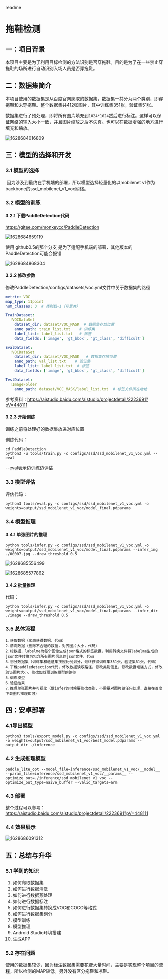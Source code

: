 readme

# 拖鞋检测

## 一：项目背景

​	本项目主要是为了利用目标检测的方法识别是否穿拖鞋。目的是为了在一些禁止穿拖鞋的场所进行自动识别入场人员是否穿拖鞋。

## 二：数据集简介

​	本项目使用的数据集是从百度官网爬取的数据集，数据集一共分为两个类别，即穿拖鞋和未穿拖鞋。整个数据集共412张图片，其中训练集351张，验证集51张。

​	数据集进行了预处理，即将所有图片填充到`1024*1024`然后进行标注。这样可以保证网络的输入大小一致，并且图片缩放之后不失真。也可以在数据增强的地方进行填充和缩放。

![1628684016809](image/1628684016809.png)

## 三：模型的选择和开发

### 3.1 模型的选择

​	因为涉及到最终在手机端的部署，所以模型选择轻量化的以mobilenet v1作为backbone的ssd_mobilenet_v1_voc网络。

### 3.2 模型的训练

#### 3.2.1 下载PaddleDetection代码

https://gitee.com/monkeycc/PaddleDetection

![1628684659119](readme.assets/1628684659119.png)

使用 github0.5的那个分支 是为了适配手机端的部署，其他版本的PaddleDetection可能会报错

![1628684868304](readme.assets/1628684868304.png)

#### 3.2.2 修改参数

修改PaddleDetection/configs/datasets/voc.yml文件中关于数据集的路径

```yaml
metric: VOC
map_type: 11point
num_classes: 3  # 类别数+1（背景类）

TrainDataset:
  !VOCDataSet
    dataset_dir: dataset/VOC_MASK  # 数据集存放位置
    anno_path: train_list.txt    # 训练集
    label_list: label_list.txt   # 标签
    data_fields: ['image', 'gt_bbox', 'gt_class', 'difficult']

EvalDataset:
  !VOCDataSet
    dataset_dir: dataset/VOC_MASK   # 数据集存放位置
    anno_path: val_list.txt    # 验证集
    label_list: label_list.txt  # 标签
    data_fields: ['image', 'gt_bbox', 'gt_class', 'difficult']

TestDataset:
  !ImageFolder
    anno_path: dataset/VOC_MASK/label_list.txt  # 标签文件所在地址
```

参考资料：https://aistudio.baidu.com/aistudio/projectdetail/2223691?pV=448111

#### 3.2.3 开始训练

训练之前将处理好的数据集放进对应位置

训练代码：

```
cd PaddleDetection
python3 -u tools/train.py -c configs/ssd/ssd_mobilenet_v1_voc.yml --eval
```

--eval表示边训练边评估

### 3.3 模型评估

评估代码：

```
python3 tools/eval.py -c configs/ssd/ssd_mobilenet_v1_voc.yml -o weights=output/ssd_mobilenet_v1_voc/model_final.pdparams
```

### 3.4 模型推理

#### 3.4.1 单张图片的推理

```
python tools/infer.py -c configs/ssd/ssd_mobilenet_v1_voc.yml -o weights=output/ssd_mobilenet_v1_voc/model_final.pdparams --infer_img ./00007.jpg --draw_threshold 0.5
```

![1628685556499](readme.assets/1628685556499.png)

![1628685577862](readme.assets/1628685577862.png)

#### 3.4.2 批量推理

代码：

```
python tools/infer.py -c configs/ssd/ssd_mobilenet_v1_voc.yml -o weights=output/ssd_mobilenet_v1_voc/model_final.pdparams --infer_dir ./image --draw_threshold 0.5
```

### 3.5 总体流程

```
1.获取数据（爬虫获得数据，代码）
2.清洗数据（删除不合理的数据，对齐图片大小，代码）
2.标数据，labelme为每个图像生成json格式的标签数据，利用转换文件将labelme生成的json文件转换为包含所有图片信息的json文件，代码
3.划分数据集（训练集和验证集按照比例划分，最终获得训练集351张，验证集61张，代码）
4.下载paddledetection代码，修改数据读取路径，修改类别信息，修改数据增强方式，修改验证图片大小，修改加载预训练模型的路径
5.训练模型
6.验证结果
7.推理单张图片并可视化（做infer的时候要修改类别，不需要对图片做任何处理，直接在百度下载图片推理即可）
```



## 四：安卓部署

### 4.1导出模型

```
python3 tools/export_model.py -c configs/ssd/ssd_mobilenet_v1_voc.yml -o weights=output/ssd_mobilenet_v1_voc/best_model.pdparams --output_dir ./inference
```

### 4.2 生成推理模型

```
paddle_lite_opt --model_file=inference/ssd_mobilenet_v1_voc/__model__ --param_file=inference/ssd_mobilenet_v1_voc/__params__ --optimize_out=./inference/ssd_mobilenet_v1_voc --optimize_out_type=naive_buffer --valid_targets=arm
```

### 4.3 部署

整个过程可以参考：https://aistudio.baidu.com/aistudio/projectdetail/2223691?pV=448111

### 4.4 效果展示

![1628686091312](readme.assets/1628686091312.png)





## 五：总结与升华

### 5.1 学到的知识

1. 如何爬取数据集
2. 如何进行数据清洗
3. 如何进行数据预处理
4. 如何进行数据标注
5. 如何进行数据集转换成VOC和COCO等格式
6. 如何进行数据集划分
7. 模型训练
8. 模型推理
9. Android Studio环境搭建
10. 生成APP

### 5.2 存在问题

​	使用的数据集较少，因为标注数据集需要花费大量时间，主要是实现整个项目的流程，所以检测的MAP较低。另外没有区分拖鞋和凉鞋。

